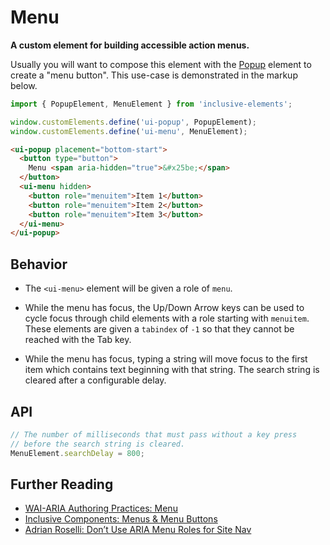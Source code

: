 # Menu

**A custom element for building accessible action menus.**

Usually you will want to compose this element with the [Popup](../popup) element to create a "menu button". This use-case is demonstrated in the markup below.

```js
import { PopupElement, MenuElement } from 'inclusive-elements';

window.customElements.define('ui-popup', PopupElement);
window.customElements.define('ui-menu', MenuElement);
```

```html
<ui-popup placement="bottom-start">
  <button type="button">
    Menu <span aria-hidden="true">&#x25be;</span>
  </button>
  <ui-menu hidden>
    <button role="menuitem">Item 1</button>
    <button role="menuitem">Item 2</button>
    <button role="menuitem">Item 3</button>
  </ui-menu>
</ui-popup>
```

## Behavior

- The `<ui-menu>` element will be given a role of `menu`.

- While the menu has focus, the Up/Down Arrow keys can be used to cycle focus through child elements with a role starting with `menuitem`. These elements are given a `tabindex` of `-1` so that they cannot be reached with the Tab key.

- While the menu has focus, typing a string will move focus to the first item which contains text beginning with that string. The search string is cleared after a configurable delay.

## API

```ts
// The number of milliseconds that must pass without a key press 
// before the search string is cleared.
MenuElement.searchDelay = 800;
```

## Further Reading

- [WAI-ARIA Authoring Practices: Menu](https://w3c.github.io/aria-practices/#menu)
- [Inclusive Components: Menus & Menu Buttons](https://inclusive-components.design/menus-menu-buttons/)
- [Adrian Roselli: Don’t Use ARIA Menu Roles for Site Nav](https://adrianroselli.com/2017/10/dont-use-aria-menu-roles-for-site-nav.html)
